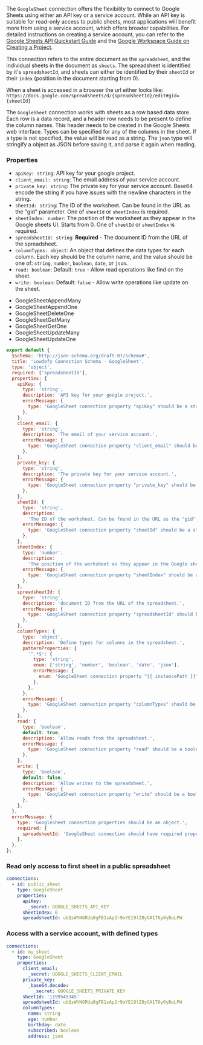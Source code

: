 <TITLE>
GoogleSheet
</TITLE>

<DESCRIPTION>

The `GoogleSheet` connection offers the flexibility to connect to Google Sheets using either an API key or a service account. While an API key is suitable for read-only access to public sheets, most applications will benefit more from using a service account, which offers broader capabilities. For detailed instructions on creating a service account, you can refer to the [Google Sheets API Quickstart Guide](https://developers.google.com/sheets/api/quickstart/js) and the [Google Workspace Guide on Creating a Project](https://developers.google.com/workspace/guides/create-project).

This connection refers to the entire document as the `spreadsheet`, and the individual sheets in the document as `sheets`. The spreadsheet is identified by it's `spreadsheetId`, and sheets can either be identified by their `sheetId` or their `index` (position in the document starting from 0).

When a sheet is accessed in a browser the url either looks like:
`https://docs.google.com/spreadsheets/d/{spreadsheetId}/edit#gid={sheetId}`

The `GoogleSheet` connection works with sheets as a row based data store. Each row is a data record, and a header row needs to be present to define the column names. This header needs to be created in the Google Sheets web interface. Types can be specified for any of the columns in the sheet. If a type is not specified, the value will be read as a string. The `json` type will stringify a object as JSON before saving it, and parse it again when reading.

### Properties

- `apiKey: string`: API key for your google project.
- `client_email: string`: The email address of your service account.
- `private_key: string`: The private key for your service account. Base64 encode the string if you have issues with the newline characters in the string.
- `sheetId: string`: The ID of the worksheet. Can be found in the URL as the "gid" parameter. One of `sheetId` or `sheetIndex` is required.
- `sheetIndex: number`: The position of the worksheet as they appear in the Google sheets UI. Starts from 0. One of `sheetId` or `sheetIndex` is required.
- `spreadsheetId: string`: __Required__ - The document ID from the URL of the spreadsheet.
- `columnTypes: object`: An object that defines the data types for each column. Each key should be the column name, and the value should be one of: `string`, `number`, `boolean`, `date`, or `json`.
- `read: boolean`: Default: `true` - Allow read operations like find on the sheet.
- `write: boolean`: Default: `false` - Allow write operations like update on the sheet.

</DESCRIPTION>

<REQUESTS>

- GoogleSheetAppendMany
- GoogleSheetAppendOne
- GoogleSheetDeleteOne
- GoogleSheetGetMany
- GoogleSheetGetOne
- GoogleSheetUpdateMany
- GoogleSheetUpdateOne

</REQUESTS>

<SCHEMA>

```js
export default {
  $schema: 'http://json-schema.org/draft-07/schema#',
  title: 'Lowdefy Connection Schema - GoogleSheet',
  type: 'object',
  required: ['spreadsheetId'],
  properties: {
    apiKey: {
      type: 'string',
      description: 'API key for your google project.',
      errorMessage: {
        type: 'GoogleSheet connection property "apiKey" should be a string.',
      },
    },
    client_email: {
      type: 'string',
      description: 'The email of your service account.',
      errorMessage: {
        type: 'GoogleSheet connection property "client_email" should be a string.',
      },
    },
    private_key: {
      type: 'string',
      description: 'The private key for your service account.',
      errorMessage: {
        type: 'GoogleSheet connection property "private_key" should be a string.',
      },
    },
    sheetId: {
      type: 'string',
      description:
        'The ID of the worksheet. Can be found in the URL as the "gid" parameter. One of "sheetId" or "sheetIndex" is required.',
      errorMessage: {
        type: 'GoogleSheet connection property "sheetId" should be a string.',
      },
    },
    sheetIndex: {
      type: 'number',
      description:
        'The position of the worksheet as they appear in the Google sheets UI. Starts from 0. One of "sheetId" or "sheetIndex" is required.',
      errorMessage: {
        type: 'GoogleSheet connection property "sheetIndex" should be a number.',
      },
    },
    spreadsheetId: {
      type: 'string',
      description: 'document ID from the URL of the spreadsheet.',
      errorMessage: {
        type: 'GoogleSheet connection property "spreadsheetId" should be a string.',
      },
    },
    columnTypes: {
      type: 'object',
      description: 'Define types for columns in the spreadsheet.',
      patternProperties: {
        '^.*$': {
          type: 'string',
          enum: ['string', 'number', 'boolean', 'date', 'json'],
          errorMessage: {
            enum: 'GoogleSheet connection property "{{ instancePath }}" should be one of "string", "number", "boolean", "date", or "json".',
          },
        },
      },
      errorMessage: {
        type: 'GoogleSheet connection property "columnTypes" should be an object.',
      },
    },
    read: {
      type: 'boolean',
      default: true,
      description: 'Allow reads from the spreadsheet.',
      errorMessage: {
        type: 'GoogleSheet connection property "read" should be a boolean.',
      },
    },
    write: {
      type: 'boolean',
      default: false,
      description: 'Allow writes to the spreadsheet.',
      errorMessage: {
        type: 'GoogleSheet connection property "write" should be a boolean.',
      },
    },
  },
  errorMessage: {
    type: 'GoogleSheet connection properties should be an object.',
    required: {
      spreadsheetId: 'GoogleSheet connection should have required property "spreadsheetId".',
    },
  },
};
```

</SCHEMA>

<EXAMPLES>

### Read only access to first sheet in a public spreadsheet

```yaml
connections:
  - id: public_sheet
    type: GoogleSheet
    properties:
      apiKey:
        _secret: GOOGLE_SHEETS_API_KEY
      sheetIndex: 0
      spreadsheetId: ubQsWYNGRUq0gFB1sAp2r9oYE19lZ8yGA1T6y0yBoLPW
```

### Access with a service account, with defined types

```yaml
connections:
  - id: my_sheet
    type: GoogleSheet
    properties:
      client_email:
        _secret: GOOGLE_SHEETS_CLIENT_EMAIL
      private_key:
        _base64.decode:
          _secret: GOOGLE_SHEETS_PRIVATE_KEY
      sheetId: '1199545345'
      spreadsheetId: ubQsWYNGRUq0gFB1sAp2r9oYE19lZ8yGA1T6y0yBoLPW
      columnTypes:
        name: string
        age: number
        birthday: date
        subscribed: boolean
        address: json
```

</EXAMPLES>
